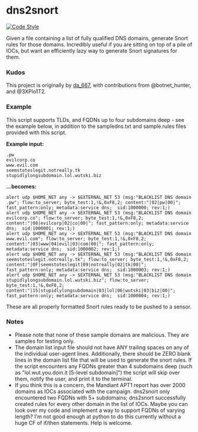 # dns2snort

[![Code Style](https://img.shields.io/badge/code%20style-black-black)](https://github.com/psf/black)

Given a file containing a list of fully qualified DNS domains, generate Snort rules for those domains. Incredibly useful if you are sitting on top of a pile of IOCs, but want an efficiently lazy way to generate Snort signatures for them.

### Kudos

This project is originally by [da_667](https://github.com/da667), with contributions from @botnet_hunter, and @3XPlo1T2.

### Example

This script supports TLDs, and FQDNs up to four subdomains deep - see the example below, in addition to the sampledns.txt and sample.rules files provided with this script.

**Example input:**

```
.pw
evilcorp.co
www.evil.com
seemstoteslegit.notreally.tk
stupidlylongsubdomain.lol.wutski.biz
```

**...becomes:**

```
alert udp $HOME_NET any -> $EXTERNAL_NET 53 (msg:"BLACKLIST DNS domain .pw"; flow:to_server; byte_test:1,!&,0xF8,2; content:"|02|pw|00|"; fast_pattern:only; metadata:service dns;  sid:1000000; rev:1;)
alert udp $HOME_NET any -> $EXTERNAL_NET 53 (msg:"BLACKLIST DNS domain evilcorp.co"; flow:to_server; byte_test:1,!&,0xF8,2; content:"|08|evilcorp|02|co|00|"; fast_pattern:only; metadata:service dns;  sid:1000001; rev:1;)
alert udp $HOME_NET any -> $EXTERNAL_NET 53 (msg:"BLACKLIST DNS domain www.evil.com"; flow:to_server; byte_test:1,!&,0xF8,2; content:"|03|www|04|evil|03|com|00|"; fast_pattern:only; metadata:service dns;  sid:1000002; rev:1;)
alert udp $HOME_NET any -> $EXTERNAL_NET 53 (msg:"BLACKLIST DNS domain seemstoteslegit.notreally.tk"; flow:to_server; byte_test:1,!&,0xF8,2; content:"|0F|seemstoteslegit|09|notreally|02|tk|00|"; fast_pattern:only; metadata:service dns;  sid:1000003; rev:1;)
alert udp $HOME_NET any -> $EXTERNAL_NET 53 (msg:"BLACKLIST DNS domain stupidlylongsubdomain.lol.wutski.biz"; flow:to_server; byte_test:1,!&,0xF8,2; content:"|15|stupidlylongsubdomain|03|lol|06|wutski|03|biz|00|"; fast_pattern:only; metadata:service dns;  sid:1000004; rev:1;)
```

These are all properly formatted Snort rules ready to be pushed to a sensor.

### Notes

* Please note that none of these sample domains are malicious. They are samples for testing only.
* The domain list input file should not have ANY trailing spaces on any of the individual user-agent lines. Additionally, there should be ZERO blank lines in the domain list file that will be used to generate the snort rules. If the script encounters any FQDNs greater than 4 subdomains deep (such as "lol.wut.you.doin.it [5-level subdomain]") the script will skip over them, notify the user, and print it to the terminal. 
* If you think this is a concern, the Mandiant APT1 report has over 2000 domains as IOCs associated with the campaign. dns2snort only encountered two FQDNs with 5+ subdomains; dns2snort successfully created rules for every other domain in the list of IOCs. Maybe you can look over my code and implement a way to support FQDNs of varying length? I'm not good enough at python to do this currently without a huge CF of if/then statements. Help is welcome.
